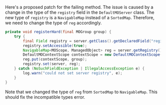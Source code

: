 Here's a proposed patch for the failing method. The issue is caused by a change in the type of the `registry` field in the `DefaultMOServer` class. The new type of `registry` is a `NavigableMap` instead of a `SortedMap`. Therefore, we need to change the type of `reg` accordingly.
```java
private void registerHard(final MOGroup group) {
    try {
        final Field registry = server.getClass().getDeclaredField("registry");
        registry.setAccessible(true);
        NavigableMap<MOScope, ManagedObject> reg = server.getRegistry();
        DefaultMOContextScope contextScope = new DefaultMOContextScope(new OctetString(""), group.getScope());
        reg.put(contextScope, group);
        registry.set(server, reg);
    } catch (NoSuchFieldException | IllegalAccessException e) {
        log.warn("could not set server registry", e);
    }
}
```
Note that we changed the type of `reg` from `SortedMap` to `NavigableMap`. This should fix the incompatible types error.